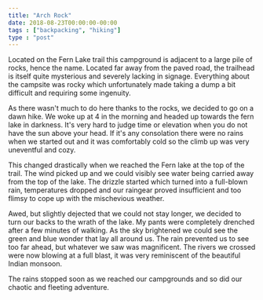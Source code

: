 ```yaml
---
title: "Arch Rock"
date: 2018-08-23T00:00:00-00:00
tags : ["backpacking", "hiking"]
type : "post"
---
```


Located on the Fern Lake trail this campground is adjacent to a large pile of rocks, hence the name. Located far away from the paved road, the trailhead is itself quite mysterious and severely lacking in signage. Everything about the campsite was rocky which unfortunately made taking a dump a bit difficult and requiring some ingenuity.

As there wasn't much to do here thanks to the rocks, we decided to go on a dawn hike. We woke up at 4 in the morning and headed up towards the fern lake in darkness. It's very hard to judge time or elevation when you do not have the sun above your head. If it's any consolation there were no rains when we started out and it was comfortably cold so the climb up was very uneventful and cozy.

This changed drastically when we reached the Fern lake at the top of the trail. The wind picked up and we could visibly see water being carried away from the top of the lake. The drizzle started which turned into a full-blown rain, temperatures dropped and our raingear proved insufficient and too flimsy to cope up with the mischevious weather. 

Awed, but slightly dejected that we could not stay longer, we decided to turn our backs to the wrath of the lake. My pants were completely drenched after a few minutes of walking. As the sky brightened we could see the green and blue wonder that lay all around us. The rain prevented us to see too far ahead, but whatever we saw was magnificent. The rivers we crossed were now blowing at a full blast, it was very reminiscent of the beautiful Indian monsoon.

The rains stopped soon as we reached our campgrounds and so did our chaotic and fleeting adventure. 

